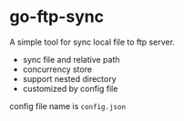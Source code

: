 # go-ftp-sync

A simple tool for sync local file to ftp server.

- sync file and relative path
- concurrency store
- support nested directory
- customized by config file

config file name is `config.json`
